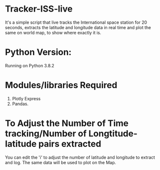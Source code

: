 # Tracker-ISS-live
It's a simple script that live tracks the International space station for 20 seconds, extracts the latitude and longitude data in real time and plot the same on world map, to show where exactly it is.

# Python Version:
Running on Python 3.8.2

# Modules/libraries Required
1. Plotly Express
2. Pandas.

# To Adjust the Number of Time tracking/Number of Longtitude-latitude pairs extracted
You can edit the 'i' to adjust the number of latitude and longitude to extract and log. The same data will be used to plot on the Map. 
